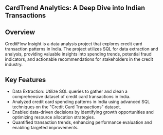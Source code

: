 ## CardTrend Analytics: A Deep Dive into Indian Transactions

## Overview
CreditFlow Insight is a data analysis project that explores credit card transaction patterns in India. The project utilizes SQL for data extraction and analysis, providing valuable insights into spending trends, potential fraud indicators, and actionable recommendations for stakeholders in the credit industry.

## Key Features
- Data Extraction: Utilize SQL queries to gather and clean a comprehensive dataset of credit card transactions in India.
- Analyzed credit card spending patterns in India using advanced SQL techniques on the "Credit Card Transactions" dataset.
- Enabled data-driven decisions by identifying growth opportunities and optimizing resource allocation strategies.
- Quantified transaction trends, enhancing performance evaluation and enabling targeted improvements.
